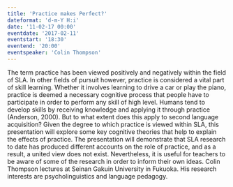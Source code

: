 ```yaml
---
title: 'Practice makes Perfect?'
dateformat: 'd-m-Y H:i'
date: '11-02-17 00:00'
eventdate: '2017-02-11'
eventstart: '18:30'
eventend: '20:00'
eventspeaker: 'Colin Thompson'
---
```


The term practice has been viewed positively and negatively within the field of SLA. In other fields of pursuit however, practice is considered a vital part of skill learning. Whether it involves learning to drive a car or play the piano, practice is deemed a necessary cognitive process that people have to participate in order to perform any skill of high level. Humans tend to develop skills by receiving knowledge and applying it through practice (Anderson, 2000). But to what extent does this apply to second language acquisition?
Given the degree to which practice is viewed within SLA, this presentation will explore some key cognitive theories that help to explain the effects of practice. The presentation will demonstrate that SLA research to date has produced different accounts on the role of practice, and as a result, a united view does not exist. Nevertheless, it is useful for teachers to be aware of some of the research in order to inform their own ideas.
Colin Thompson lectures at Seinan Gakuin University in Fukuoka. His research interests are psycholinguistics and language pedagogy.

